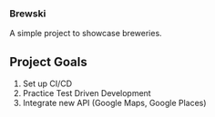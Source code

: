 ### Brewski

A simple project to showcase breweries.

## Project Goals

1. Set up CI/CD
2. Practice Test Driven Development
3. Integrate new API (Google Maps, Google Places)